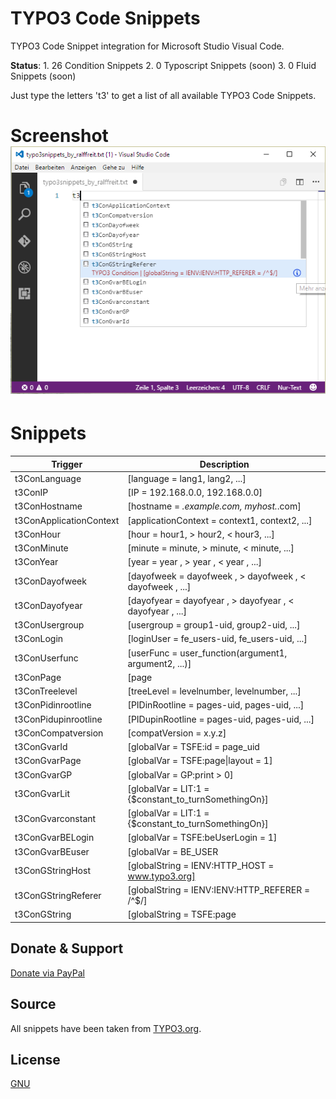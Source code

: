 # TYPO3 Code Snippets 

TYPO3 Code Snippet integration for Microsoft Studio Visual Code.

**Status**:
	1. 26 Condition Snippets
	2.   0 Typoscript Snippets  (soon)
	3.   0 Fluid Snippets (soon)

Just type the letters 't3' to get a list of all available TYPO3 Code Snippets.

# Screenshot![Autocomplete](https://raw.githubusercontent.com/MrSilaz/typo3snippets/master/images/snippets.png)

# Snippets

Trigger | Description 
--- | --- 
t3ConLanguage |  [language = lang1, lang2, ...]
t3ConIP |   [IP = 192.168.0.0, 192.168.0.0]
t3ConHostname |  [hostname = *.example.com, myhost.*.com]
t3ConApplicationContext |  [applicationContext = context1, context2, ...]
t3ConHour | [hour = hour1, > hour2, < hour3, ...]
t3ConMinute | [minute = minute, > minute, < minute, ...]
t3ConYear | [year  = year , > year , < year , ...]
t3ConDayofweek | [dayofweek  = dayofweek , > dayofweek , < dayofweek  , ...]
t3ConDayofyear | [dayofyear = dayofyear , > dayofyear , < dayofyear , ...]
t3ConUsergroup | [usergroup = group1-uid, group2-uid, ...]
t3ConLogin | [loginUser = fe_users-uid, fe_users-uid, ...]
t3ConUserfunc | [userFunc = user_function(argument1, argument2, ...)]
t3ConPage | [page|field = value]
t3ConTreelevel | [treeLevel = levelnumber, levelnumber, ...]
t3ConPidinrootline | [PIDinRootline = pages-uid, pages-uid, ...]
t3ConPidupinrootline | [PIDupinRootline = pages-uid, pages-uid, ...]
t3ConCompatversion | [compatVersion = x.y.z]
t3ConGvarId | [globalVar = TSFE:id = page_uid|page_uid|page_uid]
t3ConGvarPage | [globalVar = TSFE:page&#124;layout = 1]
t3ConGvarGP | [globalVar = GP:print > 0]
t3ConGvarLit | [globalVar = LIT:1 = {$constant_to_turnSomethingOn}]
t3ConGvarconstant | [globalVar = LIT:1 = {$constant_to_turnSomethingOn}]
t3ConGvarBELogin | [globalVar = TSFE:beUserLogin = 1]
t3ConGvarBEuser | [globalVar = BE_USER|user|uid = 13]
t3ConGStringHost | [globalString = IENV:HTTP_HOST = www.typo3.org]
t3ConGStringReferer | [globalString = IENV:IENV:HTTP_REFERER  = /^$/]
t3ConGString | [globalString = TSFE:page|layout = 1]


## Donate & Support
[Donate via PayPal](https://www.paypal.com/cgi-bin/webscr?cmd=_s-xclick&hosted_button_id=CJTDRV6L4AR6J)


## Source

All snippets have been taken from [TYPO3.org](https://typo3.org/).
        
## License

[GNU](http://www.gnu.org/licenses/gpl-2.0.html)
